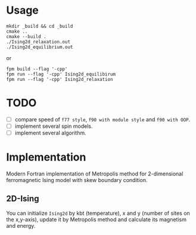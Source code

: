# Usage
```console
mkdir _build && cd _build
cmake ..
cmake --build .
./Ising2d_relaxation.out
./Ising2d_equilibrium.out
```
or
```console
fpm build --flag '-cpp'
fpm run --flag '-cpp' Ising2d_equilibirum
fpm run --flag '-cpp' Ising2d_relaxation
```
# TODO
- [ ] compare speed of `f77 style`, `f90 with module style` and  `f90 with OOP`.
- [ ] implement several spin models.
- [ ] implement several algorithm.
# Implementation
Modern Fortran implementation of Metropolis method for 2-dimensional ferromagnetic Ising model with skew boundary condition.
## 2D-Ising
You can initialize `Ising2d` by kbt (temperature), x and y (number of sites on the x,y-axis), update it by Metropolis method and calculate its magnetism and energy.
